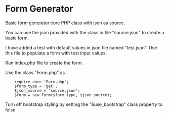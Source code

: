 # Form Generator
Basic form generator core PHP class with json as source.

You can use the json provided with the class in file "source.json" to create a basic form.

I have added a test with default values in json file named "test.json". Use this file to populate a form with test input values.

Run index.php file to create the form.

Use the class "Form.php" as 

```
    require_once 'Form.php';
    $form_type = 'get';
    $json_source = 'source.json';
    $form = new Form($form_type, $json_source);
```

Turn off bootstrap styling by setting the "$use_bootstrap" class property to false  
